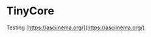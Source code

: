 # TinyCore

Testing [https://asciinema.org/](https://asciinema.org/)

<asciinema-player src="https://asciinema.org/a/AEVKUjbdC6TWDLXSp8ztXjte9.cast"></asciinema-player>
